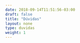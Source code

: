 ```yaml
---
date: 2018-09-14T11:51:56-03:00
draft: false
title: "Dúvidas"
layout: none
type: duvidas
weight: 1
---
```

